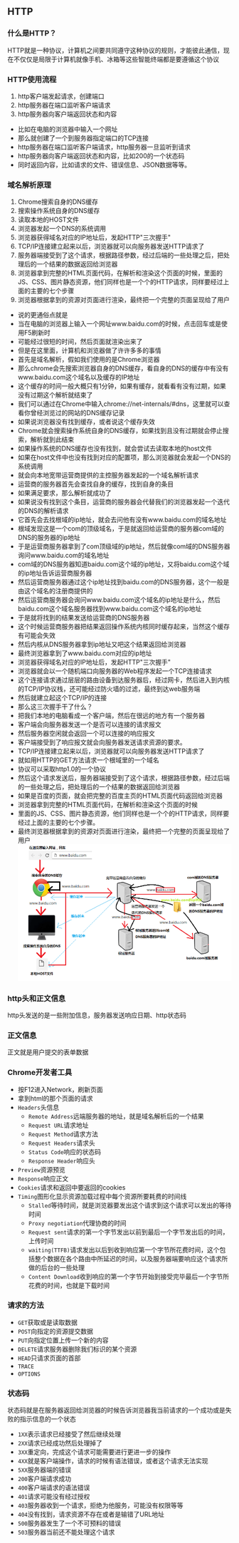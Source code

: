 ## HTTP
### 什么是HTTP？
HTTP就是一种协议，计算机之间要共同遵守这种协议的规则，才能彼此通信，现在不仅仅是局限于计算机就像手机、冰箱等这些智能终端都是要遵循这个协议

### HTTP使用流程
1. http客户端发起请求，创建端口
2. http服务器在端口监听客户端请求
3. http服务器向客户端返回状态和内容
- 比如在电脑的浏览器中输入一个网址
- 那么就创建了一个到服务器指定端口的TCP连接
- http服务器在端口监听客户端请求，http服务器一旦监听到请求
- http服务器向客户端返回状态和内容，比如200的一个状态码
- 同时返回内容，比如请求的文件、错误信息、JSON数据等等。

### 域名解析原理
1. Chrome搜索自身的DNS缓存
2. 搜索操作系统自身的DNS缓存
3. 读取本地的HOST文件
4. 浏览器发起一个DNS的系统调用
5. 浏览器获得域名对应的IP地址后，发起HTTP"三次握手"
6. TCP/IP连接建立起来以后，浏览器就可以向服务器发送HTTP请求了
7. 服务器端接受到了这个请求，根据路径参数，经过后端的一些处理之后，把处理后的一个结果的数据返回给浏览器
8. 浏览器拿到完整的HTML页面代码，在解析和渲染这个页面的时候，里面的JS、CSS、图片静态资源，他们同样也是一个个的HTTP请求，同样要经过上面的主要的七个步骤
9. 浏览器根据拿到的资源对页面进行渲染，最终把一个完整的页面呈现给了用户

- 说的更通俗点就是
- 当在电脑的浏览器上输入一个网址www.baidu.com的时候，点击回车或是使用F5刷新时
- 可能经过很短的时间，然后页面就渲染出来了
- 但是在这里面，计算机和浏览器做了许许多多的事情
- 首先是域名解析，假如我们使用的是Chrome浏览器
- 那么chrome会先搜索浏览器自身的DNS缓存，看自身的DNS的缓存中有没有www.baidu.com这个域名以及缓存的IP地址
- 这个缓存的时间一般大概只有1分钟，如果有缓存，就看看有没有过期，如果没有过期这个解析就结束了
- 我们可以通过在Chrome中输入chrome://net-internals/#dns，这里就可以查看你曾经浏览过的网站的DNS缓存记录
- 如果说浏览器没有找到缓存，或者说这个缓存失效
- Chrome就会搜索操作系统自身的DNS缓存，如果找到且没有过期就会停止搜索，解析就到此结束
- 如果操作系统的DNS缓存也没有找到，就会尝试去读取本地的host文件
- 如果在host文件中也没有找到对应的配置项，那么浏览器就会发起一个DNS的系统调用
- 就会向本地宽带运营商提供的主控服务器发起的一个域名解析请求
- 运营商的服务器首先会查找自身的缓存，找到自身的条目
- 如果满足要求，那么解析就成功了
- 如果说没有找到这个条目，运营商的服务器会代替我们的浏览器发起一个迭代的DNS的解析请求
- 它首先会去找根域的ip地址，就会去问他有没有www.baidu.com的域名地址
- 根域发现这是一个com的顶级域名，于是就返回给运营商的服务器com域的DNS的服务器的ip地址
- 于是运营商服务器拿到了com顶级域的ip地址，然后就像com域的DNS服务器询问www.baidu.com的域名地址
- com域的DNS服务器知道baidu.com这个域的ip地址，又将baidu.com这个域的ip地址告诉运营商服务器
- 然后运营商服务器通过这个ip地址找到baidu.com的DNS服务器，这个一般是由这个域名的注册商提供的
- 然后运营商服务器会询问www.baidu.com这个域名的ip地址是什么，然后baidu.com这个域名服务器找到www.baidu.com这个域名的ip地址
- 于是就将找到的结果发送给运营商的DNS服务器
- 这个时候运营商服务器把结果返回操作系统内核同时缓存起来，当然这个缓存有可能会失效
- 然后内核从DNS服务器拿到ip地址又吧这个结果返回给浏览器
- 最终浏览器拿到了www.baidu.com对应的ip地址
- 浏览器获得域名对应的IP地址后，发起HTTP"三次握手"
- 浏览器就会以一个随机端口向服务器的Web程序发起一个TCP连接请求
- 这个连接请求通过层层的路由设备到达服务器后，经过网卡，然后进入到内核的TCP/IP协议栈，还可能经过防火墙的过滤，最终到达web服务端
- 然后就建立起这个TCP/IP的连接
- 那么这三次握手干了什么？
- 把我们本地的电脑看成一个客户端，然后在很远的地方有一个服务器
- 客户端会向服务器发送一个是否可以连接的请求报文
- 然后服务器空闲就会返回一个可以连接的响应报文
- 客户端接受到了响应报文就会向服务器发送请求资源的要求。
- TCP/IP连接建立起来以后，浏览器就可以向服务器发送HTTP请求了
- 就如用HTTP的GET方法请求一个根域里的一个域名
- 协议可以采取http1.0的一个协议
- 然后这个请求发送后，服务器端接受到了这个请求，根据路径参数，经过后端的一些处理之后，把处理后的一个结果的数据返回给浏览器
- 如果是百度的页面，就会把完整的百度主页的HTML页面代码返回给浏览器
- 浏览器拿到完整的HTML页面代码，在解析和渲染这个页面的时候
- 里面的JS、CSS、图片静态资源，他们同样也是一个个的HTTP请求，同样要经过上面的主要的七个步骤。
- 最终浏览器根据拿到的资源对页面进行渲染，最终把一个完整的页面呈现给了用户
![http图解](./http.png)

### http头和正文信息
http头发送的是一些附加信息，服务器发送响应日期、http状态码

### 正文信息
正文就是用户提交的表单数据

### Chrome开发者工具
- 按F12进入Network，刷新页面
- 拿到html的那个页面的请求
- `Headers`头信息
    + `Remote Address`远端服务器的地址，就是域名解析后的一个结果
    + `Request URL`请求地址
    + `Request Method`请求方法
    + `Request Headers`请求头
    + `Status Code`响应的状态码
    + `Response Header`响应头
- `Preview`资源预览
- `Response`响应正文
- `Cookies`请求和返回中要返回的cookies
- `Timing`图形化显示资源加载过程中每个资源所要耗费的时间线
    + `Stalled`等待时间，就是浏览器要发出这个请求到这个请求可以发出的等待时间
    + `Proxy negotiation`代理协商的时间
    + `Request sent`请求的第一个字节发出以前到最后一个字节发出后的时间，上传时间
    + `waiting(TTFB)`请求发出以后到收到响应第一个字节所花费时间，这个包括整个数据在各个路由中所延迟的时间，以及服务器端要响应这个请求所做的后台的一些处理
    + `Content Download`收到响应的第一个字节开始到接受完毕最后一个字节所花费的时间，也就是下载时间

### 请求的方法
- `GET`获取或是读取数据
- `POST`向指定的资源提交数据
- `PUT`向指定位置上传一个新的内容
- `DELETE`请求服务器删除我们标识的某个资源
- `HEAD`只请求页面的首部
- `TRACE`
- `OPTIONS`

### 状态码
状态码就是在服务器返回给浏览器的时候告诉浏览器我当前请求的一个成功或是失败的指示信息的一个状态
- `1XX`表示请求已经接受了然后继续处理
- `2XX`请求已经成功然后处理掉了
- `3XX`重定向，完成这个请求可能需要进行更进一步的操作
- `4XX`就是客户端操作，请求的时候有语法错误，或者这个请求无法实现
- `5XX`服务器端的错误
- `200`客户端请求成功
- `400`客户端请求的语法错误
- `401`请求可能没有经过授权
- `403`服务器收到一个请求，拒绝为他服务，可能没有权限等等
- `404`没有找到，请求资源不存在或者是输错了URL地址
- `500`服务器发生了一个不可预料的错误
- `503`服务器当前还不能处理这个请求


